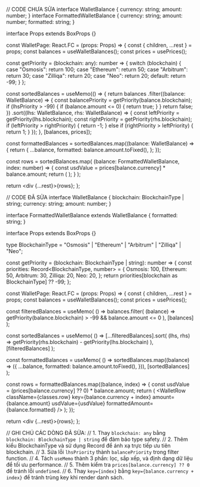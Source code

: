 // CODE CHƯA SỬA
interface WalletBalance {
  currency: string;
  amount: number;
}
interface FormattedWalletBalance {
  currency: string;
  amount: number;
  formatted: string;
}

interface Props extends BoxProps {}

const WalletPage: React.FC<Props> = (props: Props) => {
  const { children, ...rest } = props;
  const balances = useWalletBalances();
  const prices = usePrices();

  const getPriority = (blockchain: any): number => {
    switch (blockchain) {
      case "Osmosis":
        return 100;
      case "Ethereum":
        return 50;
      case "Arbitrum":
        return 30;
      case "Zilliqa":
        return 20;
      case "Neo":
        return 20;
      default:
        return -99;
    }
  };

  const sortedBalances = useMemo(() => {
    return balances
      .filter((balance: WalletBalance) => {
        const balancePriority = getPriority(balance.blockchain);
        if (lhsPriority > -99) {
          if (balance.amount <= 0) {
            return true;
          }
        }
        return false;
      })
      .sort((lhs: WalletBalance, rhs: WalletBalance) => {
        const leftPriority = getPriority(lhs.blockchain);
        const rightPriority = getPriority(rhs.blockchain);
        if (leftPriority > rightPriority) {
          return -1;
        } else if (rightPriority > leftPriority) {
          return 1;
        }
      });
  }, [balances, prices]);

  const formattedBalances = sortedBalances.map((balance: WalletBalance) => {
    return {
      ...balance,
      formatted: balance.amount.toFixed(),
    };
  });

  const rows = sortedBalances.map(
    (balance: FormattedWalletBalance, index: number) => {
      const usdValue = prices[balance.currency] * balance.amount;
      return (
        <WalletRow
          className={classes.row}
          key={index}
          amount={balance.amount}
          usdValue={usdValue}
          formattedAmount={balance.formatted}
        />
      );
    }
  );

  return <div {...rest}>{rows}</div>;
};

// CODE ĐÃ SỬA
interface WalletBalance {
  blockchain: BlockchainType | string;
  currency: string;
  amount: number;
}

interface FormattedWalletBalance extends WalletBalance {
  formatted: string;
}

interface Props extends BoxProps {}

type BlockchainType = "Osmosis" | "Ethereum" | "Arbitrum" | "Zilliqa" | "Neo";

const getPriority = (blockchain: BlockchainType | string): number => {
  const priorities: Record<BlockchainType, number> = {
    Osmosis: 100,
    Ethereum: 50,
    Arbitrum: 30,
    Zilliqa: 20,
    Neo: 20,
  };
  return priorities[blockchain as BlockchainType] ?? -99;
};

const WalletPage: React.FC<Props> = (props: Props) => {
  const { children, ...rest } = props;
  const balances = useWalletBalances();
  const prices = usePrices();

  const filteredBalances = useMemo(
    () =>
      balances.filter(
        (balance) =>
          getPriority(balance.blockchain) > -99 && balance.amount <= 0
      ),
    [balances]
  );

  const sortedBalances = useMemo(
    () =>
      [...filteredBalances].sort(
        (lhs, rhs) => getPriority(rhs.blockchain) - getPriority(lhs.blockchain)
      ),
    [filteredBalances]
  );

  const formattedBalances = useMemo(
    () =>
      sortedBalances.map((balance) => ({
        ...balance,
        formatted: balance.amount.toFixed(),
      })),
    [sortedBalances]
  );

  const rows = formattedBalances.map((balance, index) => {
    const usdValue = (prices[balance.currency] ?? 0) * balance.amount;
    return (
      <WalletRow
        className={classes.row}
        key={balance.currency + index}
        amount={balance.amount}
        usdValue={usdValue}
        formattedAmount={balance.formatted}
      />
    );
  });

  return <div {...rest}>{rows}</div>;
};

// GHI CHÚ CÁC DÒNG ĐÃ SỬA:
// 1. Thay `blockchain: any` bằng `blockchain: BlockchainType | string` để đảm bảo type safety.
// 2. Thêm kiểu BlockchainType và sử dụng Record để ánh xạ trực tiếp ưu tiên blockchain.
// 3. Sửa lỗi `lhsPriority` thành `balancePriority` trong filter function.
// 4. Tách `useMemo` thành 3 phần: lọc, sắp xếp, và định dạng dữ liệu để tối ưu performance.
// 5. Thêm kiểm tra `prices[balance.currency] ?? 0` để tránh lỗi `undefined`.
// 6. Thay `key={index}` bằng `key={balance.currency + index}` để tránh trùng key khi render danh sách.

